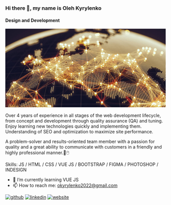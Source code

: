 ### Hi there 👋, my name is Oleh Kyrylenko
#### Design and Development
![Design and Development](https://github.com/o-k-88/o-k-88/blob/main/assets/csm-centre-finance-technology-regulation-883x432-76236be067.jpg?raw=true)

Over 4 years of experience in all stages of the web development lifecycle, from concept and development through quality assurance (QA) and tuning. Enjoy learning new technologies quickly and implementing them. Understanding of SEO and optimization to maximize site performance.

A problem-solver and results-oriented team member with a passion for quality and a great ability to communicate with customers in a friendly and highly professional manner.💽🖱️

Skills:  JS / HTML / CSS / VUE JS / BOOTSTRAP / FIGMA / PHOTOSHOP / INDESIGN

- 🌱 I’m currently learning VUE JS
- 📫 How to reach me: okyrylenko2022@gmail.com


[<img src='https://cdn.jsdelivr.net/npm/simple-icons@3.0.1/icons/github.svg' alt='github' height='40'>](https://github.com/o-k-88)  [<img src='https://cdn.jsdelivr.net/npm/simple-icons@3.0.1/icons/linkedin.svg' alt='linkedin' height='40'>](https://www.linkedin.com/in/https://olehkyrylenko.tk//)  [<img src='https://cdn.jsdelivr.net/npm/simple-icons@3.0.1/icons/icloud.svg' alt='website' height='40'>](https://olehkyrylenko.tk/)







